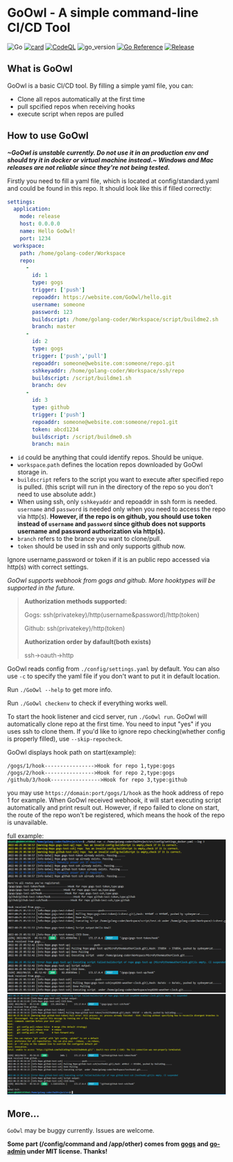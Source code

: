 # GoOwl - A simple command-line CI/CD Tool
![Go](https://github.com/sydneyowl/GoOwl/actions/workflows/GoOwl_Build.yml/badge.svg) [![card](https://goreportcard.com/badge/github.com/sydneyowl/GoOwl)](https://goreportcard.com/report/github.com/sydneyowl/GoOwl) [![CodeQL](https://github.com/SydneyOwl/GoOwl/actions/workflows/codeql-analysis.yml/badge.svg)](https://github.com/SydneyOwl/GoOwl/actions/workflows/codeql-analysis.yml)  ![go_version](https://img.shields.io/badge/Go-1.18.1-brightgreen) [![Go Reference](https://pkg.go.dev/badge/github.com/sydneyowl/GoOwl.svg)](https://pkg.go.dev/github.com/sydneyowl/GoOwl) [![Release](https://img.shields.io/github/v/tag/SydneyOwl/GoOwl)](https://github.com/sydneyowl/GoOwl/releases/latest) 
## What is GoOwl
GoOwl is a basic CI/CD tool. By filling a simple yaml file, you can:
+ Clone all repos automatically at the first time
+ pull spcified repos when receiving hooks
+ execute script when repos are pulled

## How to use GoOwl
 ***~GoOwl is unstable currently. Do not use it in an production env and should try it in docker or virtual machine instead.~ Windows and Mac releases are not reliable since they're not being tested.***

Firstly you need to fill a yaml file, which is located at config/standard.yaml and could be found in this repo. It should look like this if filled correctly:

```yaml
settings:
  application:
    mode: release
    host: 0.0.0.0
    name: Hello GoOwl!
    port: 1234
  workspace:
    path: /home/golang-coder/Workspace
    repo:
      -
        id: 1 
        type: gogs
        trigger: ['push']
        repoaddr: https://website.com/GoOwl/hello.git
        username: someone
        password: 123
        buildscript: /home/golang-coder/Workspace/script/buildme2.sh
        branch: master
      -
        id: 2
        type: gogs
        trigger: ['push','pull']
        repoaddr: someone@website.com:someone/repo.git
        sshkeyaddr: /home/golang-coder/Workspace/ssh/repo
        buildscript: /script/buildme1.sh
        branch: dev
      -
        id: 3
        type: github
        trigger: ['push']
        repoaddr: someone@website.com:someone/repo1.git
        token: abcd1234
        buildscript: /script/buildme0.sh
        branch: main
```
+ `id` could be anything that could identify repos. Should be unique.
+ `workspace`.`path` defines the location repos downloaded by GoOwl storage in.
+ `buildscript` refers to the script you want to execute after specified repo is pulled. (this script will run in the directory of the repo so you don't need to use absolute addr.)
+ When using ssh, only `sshkeyaddr` and repoaddr in ssh form is needed. `username` and `password` is needed only when you need to access the repo via http(s). **However, if the repo is on github, you should use token instead of `username` and `password` since github does not supports username and password authorization via http(s).**
+ `branch` refers to the brance you want to clone/pull.
+ `token` should be used in ssh and only supports github now.

Ignore username,password or token if it is an public repo accessed via http(s) with correct settings.

*GoOwl supports webhook from gogs and github. More hooktypes will be supported in the future.*

>**Authorization methods supported:**
>
>Gogs: ssh(privatekey)/http(username&password)/http(token)
>
>Github: ssh(privatekey)/http(token)
>
>**Authorization order by dafault(both exists)**
>
>ssh->oauth->http

GoOwl reads config from `./config/settings.yaml` by default. You can also use `-c` to specify the yaml file if you don't want to put it in default location.

Run `./GoOwl --help` to get more info.

Run `./GoOwl checkenv` to check if everything works well.  

To start the hook listener and cicd server, run `./GoOwl run`. GoOwl will automatically clone repo at the first time. You need to input "yes" if you uses ssh to clone them. If you'd like to ignore repo checking(whether config is properly filled), use `--skip-repocheck`. 

GoOwl displays hook path on start(example):
```
/gogs/1/hook---------------->Hook for repo 1,type:gogs
/gogs/2/hook---------------->Hook for repo 2,type:gogs
/github/3/hook---------------->Hook for repo 3,type:github
```
you may use `https://domain:port/gogs/1/hook` as the hook address of repo 1 for example. When GoOwl received webhook, it will start executing script automatically and print result out. However, if repo failed to clone on start, the route of the repo won't be registered, which means the hook of the repo is unavailable. 

full example:
![pic_1](./md_pic/1.png)![pic_2](./md_pic/2.png)

## More...
`GoOwl` may be buggy currently. Issues are welcome.

**Some part (/config/command and /app/other) comes from [gogs](https://github.com/gogs/git-module) and [go-admin](https://github.com/go-admin-team/go-admin) under MIT license. Thanks!**
